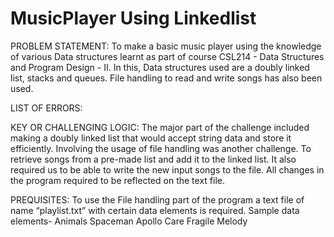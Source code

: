 # MusicPlayer Using Linkedlist

PROBLEM STATEMENT:
To make a basic music player using the knowledge of various Data structures learnt as part of course CSL214 - Data Structures and Program Design - II. In this, Data structures used are a doubly linked list, stacks and queues.
File handling to read and write songs has also been used.

LIST OF ERRORS:

KEY OR CHALLENGING LOGIC:
The major part of the challenge included making a doubly linked list that would accept string data and store it efficiently. Involving the usage of file handling was another challenge. To retrieve songs from a pre-made list and add it to the linked list. It also required us to be able to write the new input songs to the file. All changes in the program required to be reflected on the text file.

PREQUISITES:
To use the File handling part of the program a text file of name “playlist.txt” with certain data elements is required.
Sample data elements-
Animals
Spaceman
Apollo
Care
Fragile
Melody
